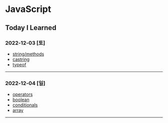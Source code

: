 # JavaScript

## Today I Learned

### 2022-12-03 [토]
- [string/methods](https://github.com/xxx-sj/Today_I_Learned/tree/master/javascript/String/methods)
- [castring](https://github.com/xxx-sj/Today_I_Learned/blob/master/javascript/castring.md)
- [typeof](https://github.com/xxx-sj/Today_I_Learned/blob/master/javascript/typeof.md)
* * * 
### 2022-12-04 [일]
- [operators](https://github.com/xxx-sj/Today_I_Learned/tree/master/javascript/operators)
- [boolean](https://github.com/xxx-sj/Today_I_Learned/tree/master/javascript/Boolean)
- [conditionals](https://github.com/xxx-sj/Today_I_Learned/tree/master/javascript/conditionals)
- [array](https://github.com/xxx-sj/Today_I_Learned/tree/master/javascript/Array)
* * *
